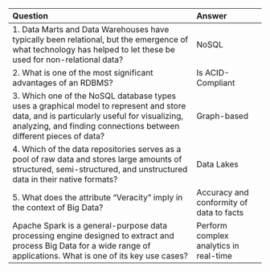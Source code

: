 | Question | Answer |
| :--- | :--- |
| 1. Data Marts and Data Warehouses have typically been relational, but the emergence of what technology has helped to let these be used for non-relational data? | NoSQL |
| 2. What is one of the most significant advantages of an RDBMS? | Is ACID-Compliant |
| 3. Which one of the NoSQL database types uses a graphical model to represent and store data, and is particularly useful for visualizing, analyzing, and finding connections between different pieces of data? | Graph-based |
| 4. Which of the data repositories serves as a pool of raw data and stores large amounts of structured, semi-structured, and unstructured data in their native formats? | Data Lakes |
| 5. What does the attribute “Veracity” imply in the context of Big Data? | Accuracy and conformity of data to facts |
| Apache Spark is a general-purpose data processing engine designed to extract and process Big Data for a wide range of applications. What is one of its key use cases? | Perform complex analytics in real-time |
